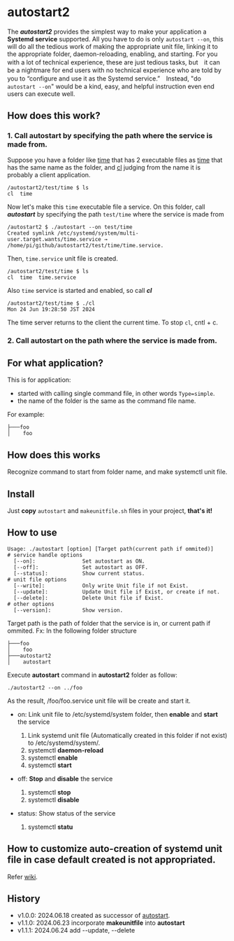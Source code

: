 # autostart2
The ***autostart2*** provides the simplest way to make your application a **Systemd service** supported. All you have to do is only ```autostart --on```, this will do all the tedious work of making the appropriate unit file, linking it to the appropriate folder, daemon-reloading, enabling, and starting. For you with a lot of technical experience, these are just tedious tasks, but　it can be a nightmare for end users with no technical experience who are told by you to “configure and use it as the Systemd service.”　Instead, "do ```autostart --on```" would be a kind, easy, and helpful instruction even end users can execute well.

## How does this work?

### 1. Call autostart by specifying the path where the service is made from.
Suppose you have a folder like [time](https://github.com/UedaTakeyuki/autostart2/tree/main/test/time) that has 2 executable files as [time](https://github.com/UedaTakeyuki/autostart2/blob/main/test/time/time) that has the same name as the folder, and [cl](https://github.com/UedaTakeyuki/autostart2/blob/main/test/time/cl) 
judging from the name it is probably a client application. 

```
/autostart2/test/time $ ls
cl  time
```

Now let's make this ```time``` executable file a service. On this folder, call ***autostart*** by specifying the path ```test/time``` where the service is made from

```
/autostart2 $ ./autostart --on test/time
Created symlink /etc/systemd/system/multi-user.target.wants/time.service → /home/pi/github/autostart2/test/time/time.service.
```

Then, ```time.service``` unit file is created.

```
/autostart2/test/time $ ls
cl  time  time.service
```

Also ```time``` service is started and enabled, so call ***cl***

```
/autostart2/test/time $ ./cl
Mon 24 Jun 19:28:50 JST 2024

```

The time server returns to the client the current time. To stop ```cl```, cntl + c.

### 2. Call autostart on the path where the service is made from.

## For what application?
This is for application:

- started with calling single command file, in other words ``Type=simple``.
- the name of the folder is the same as the command file name.

For example:

```
├───foo
│    foo

```

## How does this works
Recognize command to start from folder name, and make systemctl unit file.


## Install
Just **copy** ```autostart``` and ```makeunitfile.sh``` files in your project, **that's it!**

## How to use
```
Usage: ./autostart [option] [Target path(current path if ommited)]
# service handle options 
  [--on]:               Set autostart as ON. 
  [--off]:              Set autostart as OFF. 
  [--status]:           Show current status. 
# unit file options 
  [--write]:            Only write Unit file if not Exist. 
  [--update]:           Update Unit file if Exist, or create if not. 
  [--delete]:           Delete Unit file if Exist. 
# other options 
  [--version]:          Show version.
```
Target path is the path of folder that the service is in, or current path if ommited.
Fx: In the following folder structure
```
├───foo
│    foo
├───autostart2
│    autostart
```

Execute **autostart** command in **autostart2** folder as follow:

```
./autostart2 --on ../foo

```
As the result, /foo/foo.service unit file will be create and start it.

- on: 
  Link unit file to /etc/systemd/system folder, then **enable** and **start** the service
  
  1. Link systemd unit file (Automatically created in this folder if not exist) to /etc/systemd/system/.
  2. systemctl **daemon-reload**
  3. systemctl **enable**
  4. systemctl **start**
 
- off:
  **Stop** and **disable** the service
  
  1. systemctl **stop**
  2. systemctl **disable**
 
- status: 
  Show status of the service
  
  1. systemctl **statu**
 
## How to customize auto-creation of systemd unit file in case default created is not appropriated.
Refer [wiki](https://github.com/UedaTakeyuki/autostart2/wiki/Created-unit-file#how-to-customize).

## History
- v1.0.0: 2024.06.18 created as successor of [autostart](https://github.com/UedaTakeyuki/autostart).
- v1.1.0: 2024.06.23 incorporate **makeunitfile** into **autostart**
- v1.1.1: 2024.06.24 add --update, --delete
